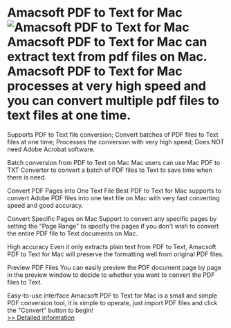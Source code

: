 # Amacsoft PDF to Text for Mac<br />![Amacsoft PDF to Text for Mac](https://mycommerce.akamaized.net/api/pimages/P300924588/BIG/300924588.PNG)<br />Amacsoft PDF to Text for Mac can extract text from pdf files on Mac. Amacsoft PDF to Text for Mac processes at very high speed and you can convert multiple pdf files to text files at one time.

Supports PDF to Text file conversion;
Convert batches of PDF files to Text files at one time;
Processes the conversion with very high speed;
Does NOT need Adobe Acrobat software.

Batch conversion from PDF to Text on Mac
Mac users can use Mac PDF to TXT Converter to convert a batch of PDF files to Text to save time when there is need.

Convert PDF Pages into One Text File
Best PDF to Text for Mac supports to convert Adobe PDF files into one text file on Mac with very fast converting speed and good accuracy.

Convert Specific Pages on Mac
Support to convert any specific pages by setting the "Page Range" to specify the pages if you don't wish to convert the entire PDF file to Text documents on Mac.

High accuracy
Even it only extracts plain text from PDF to Text, Amacsoft PDF to Text for Mac will preserve the formatting well from original PDF files.

Preview PDF Files
You can easily preview the PDF document page by page in the preview window to decide to whether you want to convert the PDF files to Text.

Easy-to-use interface
Amacsoft PDF to Text for Mac is a small and simple PDF conversion tool, it is simple to operate, just import PDF files and click the "Convert" button to begin!<br />[>> Detailed information](https://secure.shareit.com/shareit/product.html?productid=300924588&affiliateid=200057808)